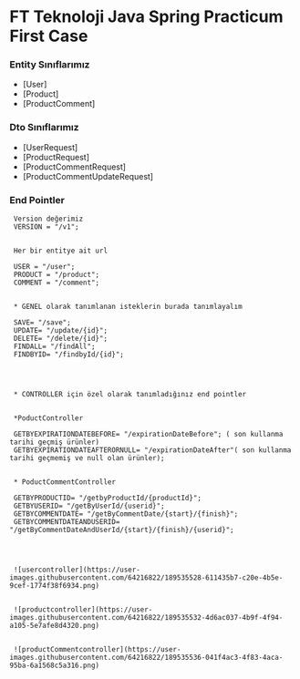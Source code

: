 # FT Teknoloji Java Spring Practicum First Case

### Entity Sınıflarımız



* [User]
* [Product]
* [ProductComment]

### Dto Sınıflarımız

* [UserRequest]
* [ProductRequest]
* [ProductCommentRequest]
* [ProductCommentUpdateRequest]



### End Pointler

     Version değerimiz
     VERSION = "/v1";


     Her bir entitye ait url  
     
     USER = "/user";
     PRODUCT = "/product";
     COMMENT = "/comment";

   
     * GENEL olarak tanımlanan isteklerin burada tanımlayalım
   
     SAVE= "/save";
     UPDATE= "/update/{id}";
     DELETE= "/delete/{id}";
     FINDALL= "/findAll";
     FINDBYID= "/findbyId/{id}";




     * CONTROLLER için özel olarak tanımladığınız end pointler
    

     *PoductController

     GETBYEXPIRATIONDATEBEFORE= "/expirationDateBefore"; ( son kullanma tarihi geçmiş ürünler)
     GETBYEXPIRATIONDATEAFTERORNULL= "/expirationDateAfter"( son kullanma tarihi geçmemiş ve null olan ürünler);

    
     * PoductCommentController
      
     GETBYPRODUCTID= "/getbyProductId/{productId}";
     GETBYUSERID= "/getByUserId/{userid}";
     GETBYCOMMENTDATE= "/getByCommentDate/{start}/{finish}";
     GETBYCOMMENTDATEANDUSERID= "/getByCommentDateAndUserId/{start}/{finish}/{userid}";
     
     
     
     
     ![usercontroller](https://user-images.githubusercontent.com/64216822/189535528-611435b7-c20e-4b5e-9cef-1774f38f6934.png)

     
     ![productcontroller](https://user-images.githubusercontent.com/64216822/189535532-4d6ac037-4b9f-4f94-a105-5e7afe8d4320.png)

     
     ![productCommentcontroller](https://user-images.githubusercontent.com/64216822/189535536-041f4ac3-4f83-4aca-95ba-6a1568c5a316.png)

